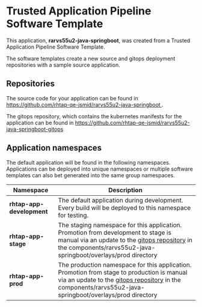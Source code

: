 # Trusted Application Pipeline Software Template

This application, **rarvs55u2-java-springboot**, was created from a Trusted Application Pipeline Software Template.

The software templates create a new source and gitops deployment repositories with a sample source application. 

## Repositories

The source code for your application can be found in [https://github.com/rhtap-qe-jsmid/rarvs55u2-java-springboot ](https://github.com/rhtap-qe-jsmid/rarvs55u2-java-springboot ).
 
The gitops repository, which contains the kubernetes manifests for the application can be found in 
[https://github.com/rhtap-qe-jsmid/rarvs55u2-java-springboot-gitops ](https://github.com/rhtap-qe-jsmid/rarvs55u2-java-springboot-gitops ) 

## Application namespaces 

The default application will be found in the following namespaces. Applications can be deployed into unique namespaces or multiple software templates can also bet generated into the same group namespaces.  

|  Namespace   |  Description   |  
| -------- | -------- |   
| **rhtap-app-development** | The default application during development. Every build will be deployed to this namespace for testing. | 
| **rhtap-app-stage** | The staging namespace for this application. Promotion from development to stage is manual via an update to the [gitops repository](https://github.com/rhtap-qe-jsmid/rarvs55u2-java-springboot-gitops ) in the components/rarvs55u2-java-springboot/overlays/prod directory |  
| **rhtap-app-prod** | The production namespace for this application. Promotion from stage to production is manual via an update to the [gitops repository](https://github.com/rhtap-qe-jsmid/rarvs55u2-java-springboot-gitops ) in the components/rarvs55u2-java-springboot/overlays/prod directory | 